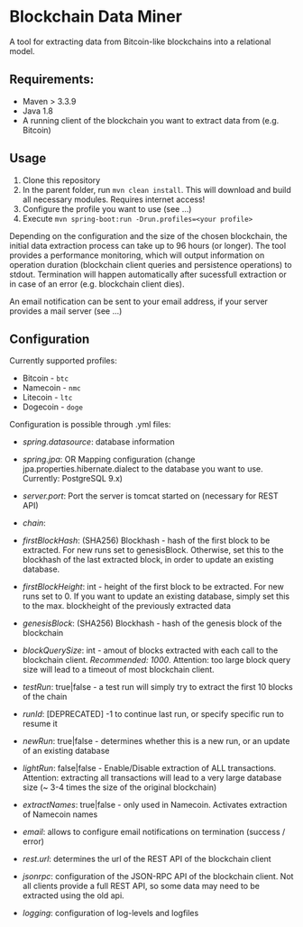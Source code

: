 # Blockchain Data Miner

A tool for extracting data from Bitcoin-like blockchains into a relational model. 

## Requirements:

+ Maven > 3.3.9
+ Java 1.8
+ A running client of the blockchain you want to extract data from (e.g. Bitcoin)

## Usage

1. Clone this repository
2. In the parent folder, run ``` mvn clean install ```. This will download and build all necessary modules. Requires internet access!
3. Configure the profile you want to use (see ...)
4. Execute ``` mvn spring-boot:run -Drun.profiles=<your profile> ```

Depending on the configuration and the size of the chosen blockchain, the initial data extraction process can take up to 96 hours (or longer).
The tool provides a performance monitoring, which will output information on operation duration (blockchain client queries and persistence operations) to stdout. 
Termination will happen automatically after sucessfull extraction or in case of an error (e.g. blockchain client dies). 

An email notification can be sent to your email address, if your server provides a mail server (see ...)

## Configuration
Currently supported profiles: 

+ Bitcoin - ```btc```
+ Namecoin - ```nmc```
+ Litecoin - ```ltc```
+ Dogecoin - ```doge```

Configuration is possible through .yml files:
+ *spring.datasource*: database information
+ *spring.jpa*: OR Mapping configuration (change jpa.properties.hibernate.dialect to the database you want to use. Currently: PostgreSQL 9.x)
+ *server.port*: Port the server is tomcat started on (necessary for REST API)
+ *chain*:
 + *firstBlockHash*: (SHA256) Blockhash - hash of the first block to be extracted. For new runs set to genesisBlock. Otherwise, set this to the blockhash of the last extracted block, in order to update an existing database.
 + *firstBlockHeight*: int - height of the first block to be extracted. For new runs set to 0. If you want to update an existing database, simply set this to the max. blockheight of the previously extracted data
 + *genesisBlock*: (SHA256) Blockhash - hash of the genesis block of the blockchain
 + *blockQuerySize*: int - amout of blocks extracted with each call to the blockchain client. *Recommended: 1000*. Attention: too large block query size will lead to a timeout of most blockchain client. 
 + *testRun*: true|false - a test run will simply try to extract the first 10 blocks of the chain
 + *runId*: [DEPRECATED] -1 to continue last run, or specify specific run to resume it 
 + *newRun*: true|false - determines whether this is a new run, or an update of an existing database
 + *lightRun*: false|false - Enable/Disable extraction of ALL transactions. Attention: extracting all transactions will lead to a very large database size (~ 3-4 times the size of the original blockchain)
 + *extractNames*: true|false - only used in Namecoin. Activates extraction of Namecoin names

+ *email*: allows to configure email notifications on termination (success / error)
+ *rest.url*: determines the url of the REST API of the blockchain client
+ *jsonrpc*: configuration of the JSON-RPC API of the blockchain client. Not all clients provide a full REST API, so some data may need to be extracted using the old api.
+ *logging*: configuration of log-levels and logfiles
